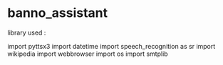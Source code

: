 # banno_assistant


library used :

import pyttsx3
import datetime
import speech_recognition as sr
import wikipedia
import webbrowser
import os
import smtplib
